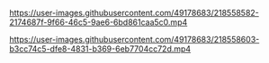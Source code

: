 


https://user-images.githubusercontent.com/49178683/218558582-2174687f-9f66-46c5-9ae6-6bd861caa5c0.mp4



https://user-images.githubusercontent.com/49178683/218558603-b3cc74c5-dfe8-4831-b369-6eb7704cc72d.mp4

